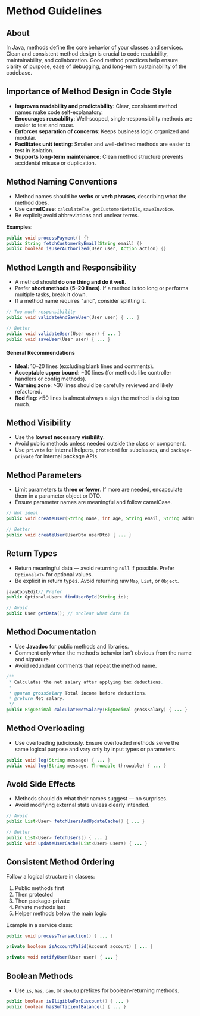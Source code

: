 # Method Guidelines

## About

In Java, methods define the core behavior of your classes and services. Clean and consistent method design is crucial to code readability, maintainability, and collaboration. Good method practices help ensure clarity of purpose, ease of debugging, and long-term sustainability of the codebase.

## Importance of Method Design in Code Style

* **Improves readability and predictability**: Clear, consistent method names make code self-explanatory.
* **Encourages reusability**: Well-scoped, single-responsibility methods are easier to test and reuse.
* **Enforces separation of concerns**: Keeps business logic organized and modular.
* **Facilitates unit testing**: Smaller and well-defined methods are easier to test in isolation.
* **Supports long-term maintenance**: Clean method structure prevents accidental misuse or duplication.

## Method Naming Conventions

* Method names should be **verbs** or **verb phrases**, describing what the method does.
* Use **camelCase**: `calculateTax`, `getCustomerDetails`, `saveInvoice`.
* Be explicit; avoid abbreviations and unclear terms.

**Examples**:

```java
public void processPayment() {}
public String fetchCustomerByEmail(String email) {}
public boolean isUserAuthorized(User user, Action action) {}
```

## Method Length and Responsibility

* A method should **do one thing and do it well**.
* Prefer **short methods (5–20 lines)**. If a method is too long or performs multiple tasks, break it down.
* If a method name requires "and", consider splitting it.

```java
// Too much responsibility
public void validateAndSaveUser(User user) { ... }

// Better
public void validateUser(User user) { ... }
public void saveUser(User user) { ... }
```

#### **General Recommendations**

* **Ideal**: 10–20 lines (excluding blank lines and comments).
* **Acceptable upper bound**: \~30 lines (for methods like controller handlers or config methods).
* **Warning zone**: >30 lines should be carefully reviewed and likely refactored.
* **Red flag**: >50 lines is almost always a sign the method is doing too much.

## Method Visibility

* Use the **lowest necessary visibility**.
* Avoid public methods unless needed outside the class or component.
* Use `private` for internal helpers, `protected` for subclasses, and `package-private` for internal package APIs.

## Method Parameters

* Limit parameters to **three or fewer**. If more are needed, encapsulate them in a parameter object or DTO.
* Ensure parameter names are meaningful and follow camelCase.

```java
// Not ideal
public void createUser(String name, int age, String email, String address) { ... }

// Better
public void createUser(UserDto userDto) { ... }
```

## Return Types

* Return meaningful data — avoid returning `null` if possible. Prefer `Optional<T>` for optional values.
* Be explicit in return types. Avoid returning raw `Map`, `List`, or `Object`.

```java
javaCopyEdit// Prefer
public Optional<User> findUserById(String id);

// Avoid
public User getData(); // unclear what data is
```

## Method Documentation

* Use **Javadoc** for public methods and libraries.
* Comment only when the method’s behavior isn’t obvious from the name and signature.
* Avoid redundant comments that repeat the method name.

```java
/**
 * Calculates the net salary after applying tax deductions.
 *
 * @param grossSalary Total income before deductions.
 * @return Net salary.
 */
public BigDecimal calculateNetSalary(BigDecimal grossSalary) { ... }
```

## Method Overloading

* Use overloading judiciously. Ensure overloaded methods serve the same logical purpose and vary only by input types or parameters.

```java
public void log(String message) { ... }
public void log(String message, Throwable throwable) { ... }
```

## Avoid Side Effects

* Methods should do what their names suggest — no surprises.
* Avoid modifying external state unless clearly intended.

```java
// Avoid
public List<User> fetchUsersAndUpdateCache() { ... }

// Better
public List<User> fetchUsers() { ... }
public void updateUserCache(List<User> users) { ... }
```

## Consistent Method Ordering

Follow a logical structure in classes:

1. Public methods first
2. Then protected
3. Then package-private
4. Private methods last
5. Helper methods below the main logic

Example in a service class:

```java
public void processTransaction() { ... }

private boolean isAccountValid(Account account) { ... }

private void notifyUser(User user) { ... }
```

## Boolean Methods

* Use `is`, `has`, `can`, or `should` prefixes for boolean-returning methods.

```java
public boolean isEligibleForDiscount() { ... }
public boolean hasSufficientBalance() { ... }
```
